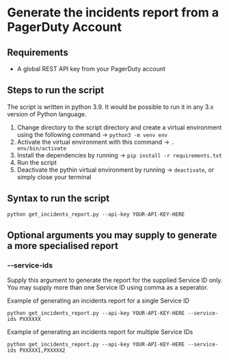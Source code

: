 # Generate the incidents report from a PagerDuty Account

## Requirements

* A global REST API key from your PagerDuty account

## Steps to run the script

The script is written in python 3.9. It would be possible to run it in any 3.x version of Python language. 

1) Change directory to the script directory and create a virtual environment using the following command -> `python3 -m venv env`
2) Activate the virtual environment with this command -> `. env/bin/activate`
3) Install the dependencies by running -> `pip install -r requirements.txt`
4) Run the script
5) Deactivate the pythin virtual environment by running -> `deactivate`, or simply close your terminal

## Syntax to run the script

```
python get_incidents_report.py --api-key YOUR-API-KEY-HERE
```

## Optional arguments you may supply to generate a more specialised report

### --service-ids

Supply this argument to generate the report for the supplied Service ID only. You may supply more than one Service ID using comma as a seperator. 

Example of generating an incidents report for a single Service ID

```
python get_incidents_report.py --api-key YOUR-API-KEY-HERE --service-ids PXXXXXX
```

Example of generating an incidents report for multiple Service IDs

```
python get_incidents_report.py --api-key YOUR-API-KEY-HERE --service-ids PXXXXX1,PXXXXX2
```
